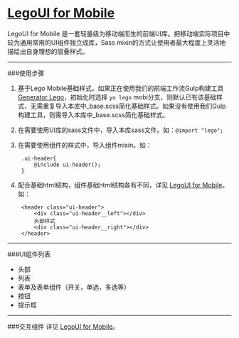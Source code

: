 # [LegoUI for Mobile](http://ued.yypm.com/legomobi/3.0.0/src/docs/home.html)

LegoUI for Mobile 是一套轻量级为移动端而生的前端UI库。把移动端实际项目中较为通用常用的UI组件独立成库，Sass mixin的方式让使用者最大程度上灵活地描绘出自身理想的层叠样式。

---

###使用步骤

1. 基于Lego Mobile基础样式。如果正在使用我们的前端工作流Gulp构建工具 [Generator Lego](https://github.com/duowan/generator-lego)，初始化时选择 `yo lego` mobi分支，则默认已有该基础样式，无需重复导入本库中_base.scss简化基础样式。如果没有使用我们Gulp构建工具，则需导入本库中_base.scss简化基础样式。

2. 在需要使用UI库的sass文件中，导入本库sass文件。如：`@import "lego";`

3. 在需要使用组件的样式中，导入组件mixin。如：
	
		.ui-header{
			@include ui-header();
		}
		
4. 配合基础html结构，组件基础html结构各有不同，详见 [LegoUI for Mobile](http://ued.yypm.com/legomobi/3.0.0/src/docs/home.html)。如：

		<header class="ui-header">
	        <div class="ui-header__left"></div>
	        头部样式
	        <div class="ui-header__right"></div>
	    </header>
	    
---

###UI组件列表
* 头部
* 列表
* 表单及表单组件（开关，单选，多选等）
* 按钮
* 提示框

---

###交互组件
详见 [LegoUI for Mobile](http://ued.yypm.com/legomobi/3.0.0/src/docs/home.html)。